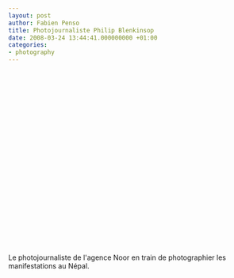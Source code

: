 ```yaml
---
layout: post
author: Fabien Penso
title: Photojournaliste Philip Blenkinsop
date: 2008-03-24 13:44:41.000000000 +01:00
categories:
- photography
---
```

<object classid="clsid:d27cdb6e-ae6d-11cf-96b8-444553540000" width="425" height="355" codebase="http://download.macromedia.com/pub/shockwave/cabs/flash/swflash.cab#version=6,0,40,0"><param name="wmode" value="transparent" /><param name="src" value="http://www.youtube.com/v/FEu8iZAusCU&hl=en" /><embed type="application/x-shockwave-flash" width="425" height="355" src="http://www.youtube.com/v/FEu8iZAusCU&hl=en" wmode="transparent"></embed></object>

Le photojournaliste de l'agence Noor en train de photographier les manifestations au Népal.
